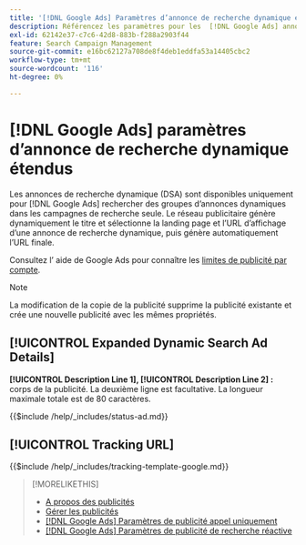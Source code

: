 ```yaml
---
title: '[!DNL Google Ads] Paramètres d’annonce de recherche dynamique étendue'
description: Référencez les paramètres pour les  [!DNL Google Ads] annonces de recherche dynamique étendues.
exl-id: 62142e37-c7c6-42d8-883b-f288a2903f44
feature: Search Campaign Management
source-git-commit: e16bc62127a708de8f4deb1eddfa53a14405cbc2
workflow-type: tm+mt
source-wordcount: '116'
ht-degree: 0%

---
```


# [!DNL Google Ads] paramètres d’annonce de recherche dynamique étendus

Les annonces de recherche dynamique (DSA) sont disponibles uniquement pour [!DNL Google Ads] rechercher des groupes d’annonces dynamiques dans les campagnes de recherche seule. Le réseau publicitaire génère dynamiquement le titre et sélectionne la landing page et l’URL d’affichage d’une annonce de recherche dynamique, puis génère automatiquement l’URL finale.

Consultez l’ aide de Google Ads pour connaître les [limites de publicité par compte](https://support.google.com/google-ads/answer/6372658?hl=en).

>[!NOTE]
>
>La modification de la copie de la publicité supprime la publicité existante et crée une nouvelle publicité avec les mêmes propriétés.

## [!UICONTROL Expanded Dynamic Search Ad Details]

**[!UICONTROL Description Line 1], [!UICONTROL Description Line 2] :** corps de la publicité. La deuxième ligne est facultative. La longueur maximale totale est de 80 caractères.

<!-- **[!UICONTROL Status]:** -->

{{$include /help/_includes/status-ad.md}}

## [!UICONTROL Tracking URL]

<!-- **[!UICONTROL Tracking Template]:** -->

{{$include /help/_includes/tracking-template-google.md}}

>[!MORELIKETHIS]
>
>* [A propos des publicités](ad-about.md)
>* [Gérer les publicités](ad-manage.md)
>* [[!DNL Google Ads] Paramètres de publicité appel uniquement](ad-settings-google-call.md)
>* [[!DNL Google Ads]  Paramètres de publicité de recherche réactive ](ad-settings-google-rsa.md)
